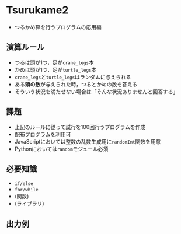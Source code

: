 # Tsurukame2
- つるかめ算を行うプログラムの応用編

## 演算ルール
- つるは頭が1つ，足が`crane_legs`本
- かめは頭が1つ，足が`turtle_legs`本
- `crane_legs`と`turtle_legs`はランダムに与えられる
- ある**頭の数**が与えられた時，つるとかめの数を答える
- そういう状況を満たせない場合は「そんな状況ありませんと回答する」

## 課題
- 上記のルールに従って試行を100回行うプログラムを作成
- 配布プログラムを利用可
- JavaScriptにおいては整数の乱数生成用に`randomInt`関数を用意
- Pythonにおいては`random`モジュール必須

## 必要知識
- `if/else`
- `for/while`
- (関数)
- (ライブラリ)

## 出力例
